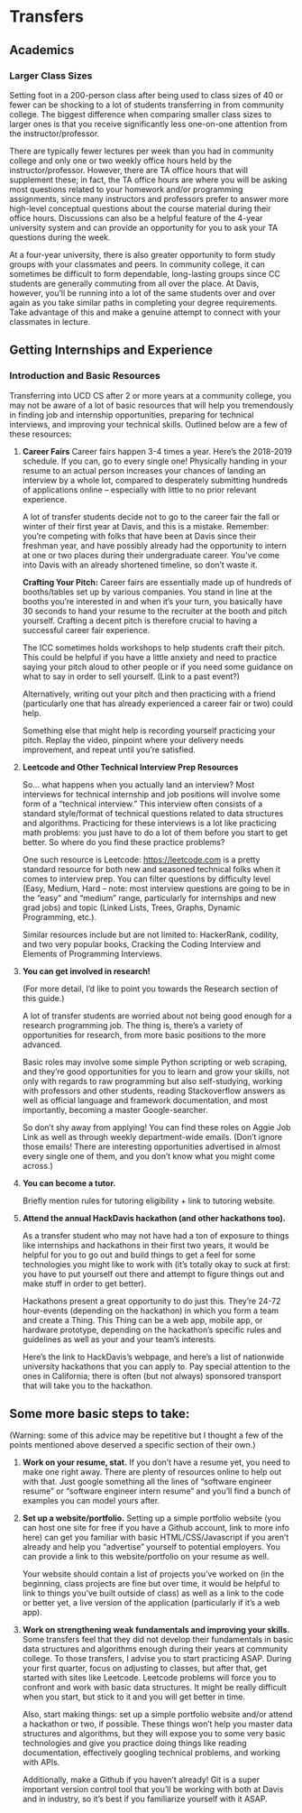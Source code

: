 # Transfers
 

## Academics

### Larger Class Sizes
Setting foot in a 200-person class after being used to class sizes of 40 or fewer can be shocking to a lot of students transferring in from community college. The biggest difference when comparing smaller class sizes to larger ones is that you receive significantly less one-on-one attention from the instructor/professor. 

There are typically fewer lectures per week than you had in community college and only one or two weekly office hours held by the instructor/professor. However, there are TA office hours that will supplement these; in fact, the TA office hours are where you will be asking most questions related to your homework and/or programming assignments, since many instructors and professors prefer to answer more high-level conceptual questions about the course material during their office hours. Discussions can also be a helpful feature of the 4-year university system and can provide an opportunity for you to ask your TA questions during the week.

At a four-year university, there is also greater opportunity to form study groups with your classmates and peers. In community college, it can sometimes be difficult to form dependable, long-lasting groups since CC students are generally commuting from all over the place. At Davis, however, you’ll be running into a lot of the same students over and over again as you take similar paths in completing your degree requirements. Take advantage of this and make a genuine attempt to connect with your classmates in lecture.

## Getting Internships and Experience

### Introduction and Basic Resources
Transferring into UCD CS after 2 or more years at a community college, you may not be aware of a lot of basic resources that will help you tremendously in finding job and internship opportunities, preparing for technical interviews, and improving your technical skills. Outlined below are a few of these resources:

1.	**Career Fairs**
    Career fairs happen 3-4 times a year. Here’s the 2018-2019 schedule. If you can, go to every single one! Physically handing in your resume to an actual person increases your chances of landing an interview by a whole lot, compared to desperately submitting hundreds of applications online – especially with little to no prior relevant experience. 

    A lot of transfer students decide not to go to the career fair the fall or winter of their first year at Davis, and this is a mistake. Remember: you’re competing with folks that have been at Davis since their freshman year, and have possibly already had the opportunity to intern at one or two places during their undergraduate career. You’ve come into Davis with an already shortened timeline, so don’t waste it.

    **Crafting Your Pitch:**
    Career fairs are essentially made up of hundreds of booths/tables set up by various companies. You stand in line at the booths you’re interested in and when it’s your turn, you basically have 30 seconds to hand your resume to the recruiter at the booth and pitch yourself. Crafting a decent pitch is therefore crucial to having a successful career fair experience.
    
    The ICC sometimes holds workshops to help students craft their pitch. This could be helpful if you have a little anxiety and need to practice saying your pitch aloud to other people or if you need some guidance on what to say in order to sell yourself. (Link to a past event?)

    Alternatively, writing out your pitch and then practicing with a friend (particularly one that has already experienced a career fair or two) could help.

    Something else that might help is recording yourself practicing your pitch. Replay the video, pinpoint where your delivery needs improvement, and repeat until you’re satisfied.

2.	**Leetcode and Other Technical Interview Prep Resources**

    So… what happens when you actually land an interview? Most interviews for technical internship and job positions will involve some form of a “technical interview.” This interview often consists of a standard style/format of technical questions related to data structures and algorithms. Practicing for these interviews is a lot like practicing math problems: you just have to do a lot of them before you start to get better. So where do you find these practice problems?

    One such resource is Leetcode: https://leetcode.com is a pretty standard resource for both new and seasoned technical folks when it comes to interview prep. You can filter questions by difficulty level (Easy, Medium, Hard – note: most interview questions are going to be in the “easy” and “medium” range, particularly for internships and new grad jobs) and topic (Linked Lists, Trees, Graphs, Dynamic Programming, etc.).

    Similar resources include but are not limited to: HackerRank, codility, and two very popular books, Cracking the Coding Interview and Elements of Programming Interviews.


3.	**You can get involved in research!**

    (For more detail, I’d like to point you towards the Research section of this guide.)

    A lot of transfer students are worried about not being good enough for a research programming job. The thing is, there’s a variety of opportunities for research, from more basic positions to the more advanced. 

    Basic roles may involve some simple Python scripting or web scraping, and they’re good opportunities for you to learn and grow your skills, not only with regards to raw programming but also self-studying, working with professors and other students, reading Stackoverflow answers as well as official language and framework documentation, and most importantly, becoming a master Google-searcher. 

    So don’t shy away from applying! You can find these roles on Aggie Job Link as well as through weekly department-wide emails. (Don’t ignore those emails! There are interesting opportunities advertised in almost every single one of them, and you don’t know what you might come across.)

4.	**You can become a tutor.**

    Briefly mention rules for tutoring eligibility + link to tutoring website.

5.	**Attend the annual HackDavis hackathon (and other hackathons too).**

    As a transfer student who may not have had a ton of exposure to things like internships and hackathons in their first two years, it would be helpful for you to go out and build things to get a feel for some technologies you might like to work with (it’s totally okay to suck at first: you have to put yourself out there and attempt to figure things out and make stuff in order to get better). 

    Hackathons present a great opportunity to do just this. They’re 24-72 hour-events (depending on the hackathon) in which you form a team and create a Thing. This Thing can be a web app, mobile app, or hardware prototype, depending on the hackathon’s specific rules and guidelines as well as your and your team’s interests.

    Here’s the link to HackDavis’s webpage, and here’s a list of nationwide university hackathons that you can apply to. Pay special attention to the ones in California; there is often (but not always) sponsored transport that will take you to the hackathon.

## Some more basic steps to take:

(Warning: some of this advice may be repetitive but I thought a few of the points mentioned above deserved a specific section of their own.) 

1.	**Work on your resume, stat.**
    If you don’t have a resume yet, you need to make one right away. There are plenty of resources online to help out with that. Just google something all the lines of “software engineer resume” or “software engineer intern resume” and you’ll find a bunch of examples you can model yours after.

2.	**Set up a website/portfolio.**
    Setting up a simple portfolio website (you can host one site for free if you have a Github account, link to more info here) can get you familiar with basic HTML/CSS/Javascript if you aren’t already and help you “advertise” yourself to potential employers. You can provide a link to this website/portfolio on your resume as well.

    Your website should contain a list of projects you’ve worked on (in the beginning, class projects are fine but over time, it would be helpful to link to things you’ve built outside of class) as well as a link to the code or better yet, a live version of the application (particularly if it’s a web app).

3.	**Work on strengthening weak fundamentals and improving your skills.**
    Some transfers feel that they did not develop their fundamentals in basic data structures and algorithms enough during their years at community college. To those transfers, I advise you to start practicing ASAP. During your first quarter, focus on adjusting to classes, but after that, get started with sites like Leetcode. Leetcode problems will force you to confront and work with basic data structures. It might be really difficult when you start, but stick to it and you will get better in time. 

    Also, start making things: set up a simple portfolio website and/or attend a hackathon or two, if possible. These things won’t help you master data structures and algorithms, but they will expose you to some very basic technologies and give you practice doing things like reading documentation, effectively googling technical problems, and working with APIs. 

    Additionally, make a Github if you haven’t already! Git is a super important version control tool that you’ll be working with both at Davis and in industry, so it’s best if you familiarize yourself with it ASAP.
